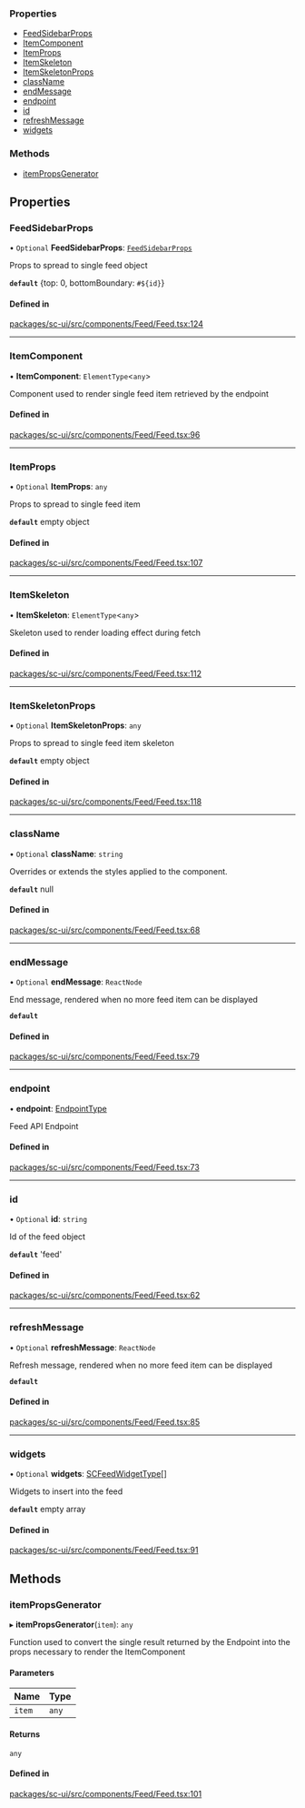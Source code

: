 ### Properties

- [FeedSidebarProps](FeedProps.md#feedsidebarprops)
- [ItemComponent](FeedProps.md#itemcomponent)
- [ItemProps](FeedProps.md#itemprops)
- [ItemSkeleton](FeedProps.md#itemskeleton)
- [ItemSkeletonProps](FeedProps.md#itemskeletonprops)
- [className](FeedProps.md#classname)
- [endMessage](FeedProps.md#endmessage)
- [endpoint](FeedProps.md#endpoint)
- [id](FeedProps.md#id)
- [refreshMessage](FeedProps.md#refreshmessage)
- [widgets](FeedProps.md#widgets)

### Methods

- [itemPropsGenerator](FeedProps.md#itempropsgenerator)

## Properties

### FeedSidebarProps

• `Optional` **FeedSidebarProps**: [`FeedSidebarProps`](FeedSidebarProps)

Props to spread to single feed object

**`default`** {top: 0, bottomBoundary: `#${id}`}

#### Defined in

[packages/sc-ui/src/components/Feed/Feed.tsx:124](https://github.com/selfcommunity/community-ui/blob/6b6e2bd/packages/sc-ui/src/components/Feed/Feed.tsx#L124)

___

### ItemComponent

• **ItemComponent**: `ElementType`<`any`\>

Component used to render single feed item retrieved by the endpoint

#### Defined in

[packages/sc-ui/src/components/Feed/Feed.tsx:96](https://github.com/selfcommunity/community-ui/blob/6b6e2bd/packages/sc-ui/src/components/Feed/Feed.tsx#L96)

___

### ItemProps

• `Optional` **ItemProps**: `any`

Props to spread to single feed item

**`default`** empty object

#### Defined in

[packages/sc-ui/src/components/Feed/Feed.tsx:107](https://github.com/selfcommunity/community-ui/blob/6b6e2bd/packages/sc-ui/src/components/Feed/Feed.tsx#L107)

___

### ItemSkeleton

• **ItemSkeleton**: `ElementType`<`any`\>

Skeleton used to render loading effect during fetch

#### Defined in

[packages/sc-ui/src/components/Feed/Feed.tsx:112](https://github.com/selfcommunity/community-ui/blob/6b6e2bd/packages/sc-ui/src/components/Feed/Feed.tsx#L112)

___

### ItemSkeletonProps

• `Optional` **ItemSkeletonProps**: `any`

Props to spread to single feed item skeleton

**`default`** empty object

#### Defined in

[packages/sc-ui/src/components/Feed/Feed.tsx:118](https://github.com/selfcommunity/community-ui/blob/6b6e2bd/packages/sc-ui/src/components/Feed/Feed.tsx#L118)

___

### className

• `Optional` **className**: `string`

Overrides or extends the styles applied to the component.

**`default`** null

#### Defined in

[packages/sc-ui/src/components/Feed/Feed.tsx:68](https://github.com/selfcommunity/community-ui/blob/6b6e2bd/packages/sc-ui/src/components/Feed/Feed.tsx#L68)

___

### endMessage

• `Optional` **endMessage**: `ReactNode`

End message, rendered when no more feed item can be displayed

**`default`** <FormattedMessage id="ui.feed.noOtherFeedObject" defaultMessage="ui.feed.noOtherFeedObject" />

#### Defined in

[packages/sc-ui/src/components/Feed/Feed.tsx:79](https://github.com/selfcommunity/community-ui/blob/6b6e2bd/packages/sc-ui/src/components/Feed/Feed.tsx#L79)

___

### endpoint

• **endpoint**: [EndpointType](../Types/endpoint/#scendpointtype)

Feed API Endpoint

#### Defined in

[packages/sc-ui/src/components/Feed/Feed.tsx:73](https://github.com/selfcommunity/community-ui/blob/6b6e2bd/packages/sc-ui/src/components/Feed/Feed.tsx#L73)

___

### id

• `Optional` **id**: `string`

Id of the feed object

**`default`** 'feed'

#### Defined in

[packages/sc-ui/src/components/Feed/Feed.tsx:62](https://github.com/selfcommunity/community-ui/blob/6b6e2bd/packages/sc-ui/src/components/Feed/Feed.tsx#L62)

___

### refreshMessage

• `Optional` **refreshMessage**: `ReactNode`

Refresh message, rendered when no more feed item can be displayed

**`default`** <FormattedMessage id="ui.feed.refreshRelease" defaultMessage="ui.feed.refreshRelease" />

#### Defined in

[packages/sc-ui/src/components/Feed/Feed.tsx:85](https://github.com/selfcommunity/community-ui/blob/6b6e2bd/packages/sc-ui/src/components/Feed/Feed.tsx#L85)

___

### widgets

• `Optional` **widgets**: [SCFeedWidgetType](../Types/feed/#scfeedwidgettype)[]

Widgets to insert into the feed

**`default`** empty array

#### Defined in

[packages/sc-ui/src/components/Feed/Feed.tsx:91](https://github.com/selfcommunity/community-ui/blob/6b6e2bd/packages/sc-ui/src/components/Feed/Feed.tsx#L91)

## Methods

### itemPropsGenerator

▸ **itemPropsGenerator**(`item`): `any`

Function used to convert the single result returned by the Endpoint into the props necessary to render the ItemComponent

#### Parameters

| Name | Type |
| :------ | :------ |
| `item` | `any` |

#### Returns

`any`

#### Defined in

[packages/sc-ui/src/components/Feed/Feed.tsx:101](https://github.com/selfcommunity/community-ui/blob/6b6e2bd/packages/sc-ui/src/components/Feed/Feed.tsx#L101)
